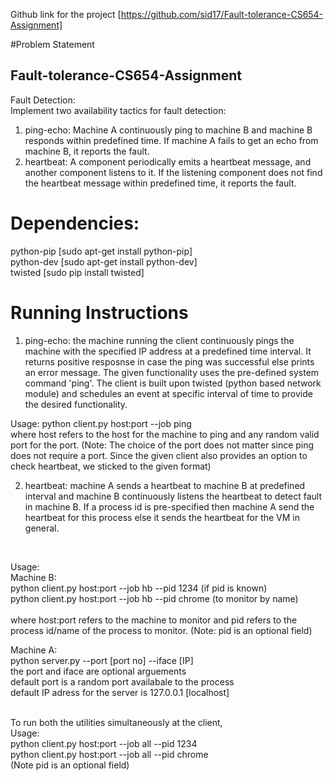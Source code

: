 Github link for the project [https://github.com/sid17/Fault-tolerance-CS654-Assignment]

#Problem Statement 
## Fault-tolerance-CS654-Assignment
Fault Detection:	
Implement two availability tactics for fault detection:
1. ping-echo: Machine A continuously ping to machine B and machine B responds within predefined time. If machine A fails to get an echo from machine B, it reports the fault. 
2. heartbeat: A component periodically emits a heartbeat message, and another component listens to it. If the listening component does not find the heartbeat message within predefined time, it reports the fault. 

# Dependencies:
python-pip [sudo apt-get install python-pip] <br />
python-dev [sudo apt-get install python-dev] <br />
twisted    [sudo pip install twisted] <br />


# Running Instructions

1. ping-echo: the machine running the client continuously pings the machine with the specified IP address at a predefined time interval. It returns positive resposnse in case the ping was successful else prints an error message. The given functionality uses the pre-defined system command 'ping'. The client is built upon twisted (python based network module) and schedules an event at specific interval of time to provide the desired functionality.

Usage:  python client.py host:port --job ping <br />
	where host refers to the host for the machine to ping and any random valid port for the port. (Note: The choice of the port does not 		matter since ping does not require a port. Since the given client also provides an option to check heartbeat, we sticked to the given 		format)
<br />

2. heartbeat: machine A sends a heartbeat to machine B at predefined interval and machine B continuously listens the heartbeat to detect fault in machine B. If a process id is pre-specified then machine A send the heartbeat for this process else it sends the heartbeat for the VM in general.

<br />

Usage: <br />
Machine B: <br />
       python client.py host:port --job hb --pid 1234 (if pid is known) <br />
       python client.py host:port --job hb --pid chrome (to monitor by name) <br />
	<br />
	where host:port refers to the machine to monitor and pid refers to the process id/name of the process to monitor.
	(Note: pid is an optional field) <br />

Machine A: <br />
	python server.py --port [port no] --iface [IP] <br />
	the port and iface are optional arguements <br />
	default port is a random port availabale to the process <br />
	default IP adress for the server is 127.0.0.1 [localhost] <br />

<br />
To run both the utilities simultaneously at the client,  <br />
	Usage: <br />
	python client.py host:port --job all --pid 1234 <br />
	python client.py host:port --job all --pid chrome <br />
	(Note pid is an optional field)
	
